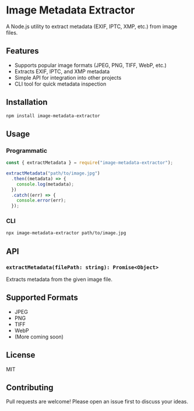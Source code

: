 # Image Metadata Extractor

A Node.js utility to extract metadata (EXIF, IPTC, XMP, etc.) from image files.

## Features

- Supports popular image formats (JPEG, PNG, TIFF, WebP, etc.)
- Extracts EXIF, IPTC, and XMP metadata
- Simple API for integration into other projects
- CLI tool for quick metadata inspection

## Installation

```bash
npm install image-metadata-extractor
```

## Usage

### Programmatic

```js
const { extractMetadata } = require("image-metadata-extractor");

extractMetadata("path/to/image.jpg")
  .then((metadata) => {
    console.log(metadata);
  })
  .catch((err) => {
    console.error(err);
  });
```

### CLI

```bash
npx image-metadata-extractor path/to/image.jpg
```

## API

### `extractMetadata(filePath: string): Promise<Object>`

Extracts metadata from the given image file.

## Supported Formats

- JPEG
- PNG
- TIFF
- WebP
- (More coming soon)

## License

MIT

## Contributing

Pull requests are welcome! Please open an issue first to discuss your ideas.
